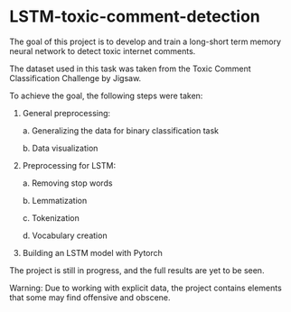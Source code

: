 # LSTM-toxic-comment-detection
The goal of this project is to develop and train a long-short term memory neural network to detect toxic internet comments.

The dataset used in this task was taken from the Toxic Comment Classification Challenge by Jigsaw.

To achieve the goal, the following steps were taken:
1. General preprocessing:

    a. Generalizing the data for binary classification task
    
    b. Data visualization
   
3. Preprocessing for LSTM:

    a. Removing stop words

    b. Lemmatization

    c. Tokenization

    d. Vocabulary creation

4. Building an LSTM model with Pytorch

The project is still in progress, and the full results are yet to be seen.

Warning: Due to working with explicit data, the project contains elements that some may find offensive and obscene.
